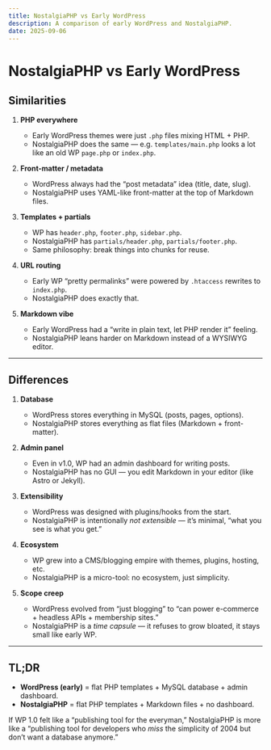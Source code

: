 ```yaml
---
title: NostalgiaPHP vs Early WordPress
description: A comparison of early WordPress and NostalgiaPHP.
date: 2025-09-06
---
```


# NostalgiaPHP vs Early WordPress

## Similarities

1. **PHP everywhere**  
   - Early WordPress themes were just `.php` files mixing HTML + PHP.  
   - NostalgiaPHP does the same — e.g. `templates/main.php` looks a lot like an old WP `page.php` or `index.php`.  

2. **Front-matter / metadata**  
   - WordPress always had the “post metadata” idea (title, date, slug).  
   - NostalgiaPHP uses YAML-like front-matter at the top of Markdown files.  

3. **Templates + partials**  
   - WP has `header.php`, `footer.php`, `sidebar.php`.  
   - NostalgiaPHP has `partials/header.php`, `partials/footer.php`.  
   - Same philosophy: break things into chunks for reuse.  

4. **URL routing**  
   - Early WP “pretty permalinks” were powered by `.htaccess` rewrites to `index.php`.  
   - NostalgiaPHP does exactly that.  

5. **Markdown vibe**  
   - Early WordPress had a “write in plain text, let PHP render it” feeling.  
   - NostalgiaPHP leans harder on Markdown instead of a WYSIWYG editor.  

---

## Differences

1. **Database**  
   - WordPress stores everything in MySQL (posts, pages, options).  
   - NostalgiaPHP stores everything as flat files (Markdown + front-matter).  

2. **Admin panel**  
   - Even in v1.0, WP had an admin dashboard for writing posts.  
   - NostalgiaPHP has no GUI — you edit Markdown in your editor (like Astro or Jekyll).  

3. **Extensibility**  
   - WordPress was designed with plugins/hooks from the start.  
   - NostalgiaPHP is intentionally *not extensible* — it’s minimal, “what you see is what you get.”  

4. **Ecosystem**  
   - WP grew into a CMS/blogging empire with themes, plugins, hosting, etc.  
   - NostalgiaPHP is a micro-tool: no ecosystem, just simplicity.  

5. **Scope creep**  
   - WordPress evolved from “just blogging” to “can power e-commerce + headless APIs + membership sites.”  
   - NostalgiaPHP is a *time capsule* — it refuses to grow bloated, it stays small like early WP.  

---

## TL;DR

- **WordPress (early)** = flat PHP templates + MySQL database + admin dashboard.  
- **NostalgiaPHP** = flat PHP templates + Markdown files + no dashboard.  

If WP 1.0 felt like a “publishing tool for the everyman,” NostalgiaPHP is more like a “publishing tool for developers who *miss* the simplicity of 2004 but don’t want a database anymore.”  
